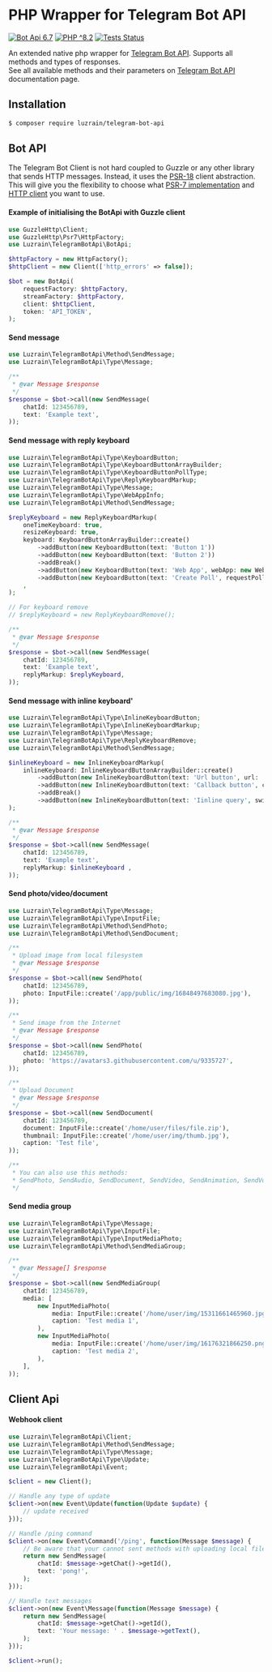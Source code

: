 
# PHP Wrapper for Telegram Bot API

[![Bot Api 6.7](https://img.shields.io/badge/Bot%20API-6.7-0088cc.svg?style=flat)](https://core.telegram.org/bots/api-changelog#april-21-2023)
[![PHP ^8.2](https://img.shields.io/badge/PHP-^8.2-777bb3.svg?style=flat)](https://www.php.net/releases/8.2/en.php)
[![Tests Status](https://img.shields.io/github/actions/workflow/status/luzrain/telegram-bot-api/tests.yaml?branch=master)](../../actions/workflows/tests.yaml)

An extended native php wrapper for [Telegram Bot API](https://core.telegram.org/bots/api). Supports all methods and types of responses.  
See all available methods and their parameters on [Telegram Bot API](https://core.telegram.org/bots/api#available-methods) documentation page.

## Installation
``` bash
$ composer require luzrain/telegram-bot-api
```

## Bot API
The Telegram Bot Client is not hard coupled to Guzzle or any other library that sends HTTP messages.
Instead, it uses the [PSR-18](https://www.php-fig.org/psr/psr-18/) client abstraction.
This will give you the flexibility to choose what [PSR-7 implementation](https://packagist.org/providers/psr/http-message-implementation) and [HTTP client](https://packagist.org/providers/psr/http-client-implementation) you want to use.

#### Example of initialising the BotApi with Guzzle client
```php
use GuzzleHttp\Client;
use GuzzleHttp\Psr7\HttpFactory;
use Luzrain\TelegramBotApi\BotApi;

$httpFactory = new HttpFactory();
$httpClient = new Client(['http_errors' => false]);

$bot = new BotApi(
    requestFactory: $httpFactory,
    streamFactory: $httpFactory,
    client: $httpClient,
    token: 'API_TOKEN',
);
```

#### Send message
```php
use Luzrain\TelegramBotApi\Method\SendMessage;
use Luzrain\TelegramBotApi\Type\Message;

/**
 * @var Message $response
 */
$response = $bot->call(new SendMessage(
    chatId: 123456789,
    text: 'Example text',
));
```

#### Send message with reply keyboard

```php
use Luzrain\TelegramBotApi\Type\KeyboardButton;
use Luzrain\TelegramBotApi\Type\KeyboardButtonArrayBuilder;
use Luzrain\TelegramBotApi\Type\KeyboardButtonPollType;
use Luzrain\TelegramBotApi\Type\ReplyKeyboardMarkup;
use Luzrain\TelegramBotApi\Type\Message;
use Luzrain\TelegramBotApi\Type\WebAppInfo;
use Luzrain\TelegramBotApi\Method\SendMessage;

$replyKeyboard = new ReplyKeyboardMarkup(
    oneTimeKeyboard: true,
    resizeKeyboard: true,
    keyboard: KeyboardButtonArrayBuilder::create()
        ->addButton(new KeyboardButton(text: 'Button 1'))
        ->addButton(new KeyboardButton(text: 'Button 2'))
        ->addBreak()
        ->addButton(new KeyboardButton(text: 'Web App', webApp: new WebAppInfo('https://github.com/')))
        ->addButton(new KeyboardButton(text: 'Create Poll', requestPoll: new KeyboardButtonPollType()))
    ,
);

// For keyboard remove
// $replyKeyboard = new ReplyKeyboardRemove();

/**
 * @var Message $response
 */
$response = $bot->call(new SendMessage(
    chatId: 123456789,
    text: 'Example text',
    replyMarkup: $replyKeyboard,
));
```

#### Send message with inline keyboard'

```php
use Luzrain\TelegramBotApi\Type\InlineKeyboardButton;
use Luzrain\TelegramBotApi\Type\InlineKeyboardMarkup;
use Luzrain\TelegramBotApi\Type\Message;
use Luzrain\TelegramBotApi\Type\ReplyKeyboardRemove;
use Luzrain\TelegramBotApi\Method\SendMessage;

$inlineKeyboard = new InlineKeyboardMarkup(
    inlineKeyboard: InlineKeyboardButtonArrayBuilder::create()
        ->addButton(new InlineKeyboardButton(text: 'Url button', url: 'https://google.com'))
        ->addButton(new InlineKeyboardButton(text: 'Callback button', callbackData: 'callback_data'))
        ->addBreak()
        ->addButton(new InlineKeyboardButton(text: 'Iinline query', switchInlineQueryCurrentChat: 'test'))
);

/**
 * @var Message $response
 */
$response = $bot->call(new SendMessage(
    chatId: 123456789,
    text: 'Example text',
    replyMarkup: $inlineKeyboard ,
));
```

#### Send photo/video/document

```php
use Luzrain\TelegramBotApi\Type\Message;
use Luzrain\TelegramBotApi\Type\InputFile;
use Luzrain\TelegramBotApi\Method\SendPhoto;
use Luzrain\TelegramBotApi\Method\SendDocument;

/**
 * Upload image from local filesystem
 * @var Message $response
 */
$response = $bot->call(new SendPhoto(
    chatId: 123456789,
    photo: InputFile::create('/app/public/img/16848497683080.jpg'),
));

/**
 * Send image from the Internet
 * @var Message $response
 */
$response = $bot->call(new SendPhoto(
    chatId: 123456789,
    photo: 'https://avatars3.githubusercontent.com/u/9335727',
));

/**
 * Upload Document
 * @var Message $response
 */
$response = $bot->call(new SendDocument(
    chatId: 123456789,
    document: InputFile::create('/home/user/files/file.zip'),
    thumbnail: InputFile::create('/home/user/img/thumb.jpg'),
    caption: 'Test file',
));

/**
 * You can also use this methods:
 * SendPhoto, SendAudio, SendDocument, SendVideo, SendAnimation, SendVoice, SendVideoNote
 */
```

#### Send media group

```php
use Luzrain\TelegramBotApi\Type\Message;
use Luzrain\TelegramBotApi\Type\InputFile;
use Luzrain\TelegramBotApi\Type\InputMediaPhoto;
use Luzrain\TelegramBotApi\Method\SendMediaGroup;

/**
 * @var Message[] $response
 */
$response = $bot->call(new SendMediaGroup(
    chatId: 123456789,
    media: [
        new InputMediaPhoto(
            media: InputFile::create('/home/user/img/15311661465960.jpg'),
            caption: 'Test media 1',
        ),
        new InputMediaPhoto(
            media: InputFile::create('/home/user/img/16176321866250.png'),
            caption: 'Test media 2',
        ),
    ],
));
```

## Client Api
#### Webhook client

```php
use Luzrain\TelegramBotApi\Client;
use Luzrain\TelegramBotApi\Method\SendMessage;
use Luzrain\TelegramBotApi\Type\Message;
use Luzrain\TelegramBotApi\Type\Update;
use Luzrain\TelegramBotApi\Event;

$client = new Client();

// Handle any type of update
$client->on(new Event\Update(function(Update $update) {
    // update received
}));

// Handle /ping command
$client->on(new Event\Command('/ping', function(Message $message) {
    // Be aware that your cannot sent methods with uploading local files from here, use BotApi instead.
    return new SendMessage(
        chatId: $message->getChat()->getId(),
        text: 'pong!',
    );
}));

// Handle text messages
$client->on(new Event\Message(function(Message $message) {
    return new SendMessage(
        chatId: $message->getChat()->getId(),
        text: 'Your message: ' . $message->getText(),
    );
}));

$client->run();
```
